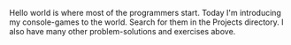 Hello world is where most of the programmers start. 
Today I'm introducing my console-games to the world.
Search for them in the Projects directory. I also have
many other problem-solutions and exercises above.